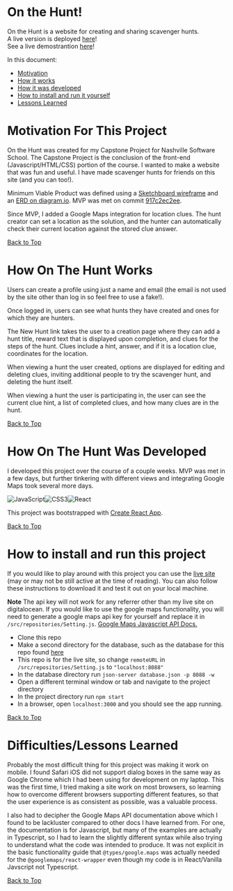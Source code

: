 # On the Hunt!

On the Hunt is a website for creating and sharing scavenger hunts.  
A live version is deployed [here](https://on-the-hunt-yev5h.ondigitalocean.app)!  
See a live demostrantion [here](https://www.linkedin.com/posts/davidclark1043_github-onthehunt-activity-6911792680662368256-K0wB?utm_source=linkedin_share&utm_medium=member_desktop_web)!

In this document:
- [Motivation](#motivation-for-this-project)
- [How it works](#how-it-works)
- [How it was developed](#how-on-the-hunt-was-developed)
- [How to install and run it yourself](#how-to-install-and-run-this-project)
- [Lessons Learned](#difficultieslessons-learned)

# Motivation For This Project

On the Hunt was created for my Capstone Project for Nashville Software School. The Capstone Project is the conclusion of the front-end (Javascript/HTML/CSS) portion of the course. I wanted to make a website that was fun and useful. I have made scavenger hunts for friends on this site (and you can too!).

Minimum Viable Product was defined using a [Sketchboard wireframe](https://sketchboard.me/fC7BlEZ9PPK#/) and an [ERD on diagram.io](https://dbdiagram.io/d/6222383754f9ad109a5f43f5). MVP was met on commit [917c2ec2ee](https://github.com/david-clark-1043/on-the-hunt/tree/917c2ec2ee3ece602fa67389599bb534cba5112c).

Since MVP, I added a Google Maps integration for location clues. The hunt creator can set a location as the solution, and the hunter can automatically check their current location against the stored clue answer.

[Back to Top](#on-the-hunt)

# How On The Hunt Works

Users can create a profile using just a name and email (the email is not used by the site other than log in so feel free to use a fake!). 

Once logged in, users can see what hunts they have created and ones for which they are hunters. 

The New Hunt link takes the user to a creation page where they can add a hunt title, reward text that is displayed upon completion, and clues for the steps of the hunt. Clues include a hint, answer, and if it is a location clue, coordinates for the location.

When viewing a hunt the user created, options are displayed for editing and deleting clues, inviting additional people to try the scavenger hunt, and deleting the hunt itself.

When viewing a hunt the user is participating in, the user can see the current clue hint, a list of completed clues, and how many clues are in the hunt.

[Back to Top](#on-the-hunt)

# How On The Hunt Was Developed

I developed this project over the course of a couple weeks. MVP was met in a few days, but further tinkering with different views and integrating Google Maps took several more days. 

![JavaScript](https://img.shields.io/badge/javascript-%23323330.svg?style=for-the-badge&logo=javascript&logoColor=%23F7DF1E)![CSS3](https://img.shields.io/badge/css3-%231572B6.svg?style=for-the-badge&logo=css3&logoColor=white)![React](https://img.shields.io/badge/react-%2320232a.svg?style=for-the-badge&logo=react&logoColor=%2361DAFB)

This project was bootstrapped with [Create React App](https://github.com/facebook/create-react-app).

[Back to Top](#on-the-hunt)

# How to install and run this project

If you would like to play around with this project you can use the [live site](https://on-the-hunt-yev5h.ondigitalocean.app) (may or may not be still active at the time of reading). You can also follow these instructions to download it and test it out on your local machine.

**Note** The api key will not work for any referrer other than my live site on digitalocean. If you would like to use the google maps functionality, you will need to generate a google maps api key for yourself and replace it in `/src/repositories/Setting.js`. [Google Maps Javascript API Docs.](https://developers.google.com/maps/documentation/javascript/overview)

- Clone this repo
- Make a second directory for the database, such as the database for this repo found [here](https://github.com/david-clark-1043/on-the-hunt-api)
- This repo is for the live site, so change `remoteURL` in `/src/repositories/Setting.js` to `"localhost:8088"`
- In the database directory run `json-server database.json -p 8088 -w`
- Open a different terminal window or tab and navigate to the project directory
- In the project directory run `npm start`
- In a browser, open `localhost:3000` and you should see the app running.



[Back to Top](#on-the-hunt)

# Difficulties/Lessons Learned  

Probably the most difficult thing for this project was making it work on mobile. I found Safari iOS did not support dialog boxes in the same way as Google Chrome which I had been using for development on my laptop. This was the first time, I tried making a site work on most browsers, so learning how to overcome different browsers supporting different features, so that the user experience is as consistent as possible, was a valuable process.

I also had to decipher the Google Maps API documentation above which I found to be lackluster compared to other docs I have learned from. For one, the documentation is for Javascript, but many of the examples are actually in Typescript, so I had to learn the slightly different syntax while also trying to understand what the code was intended to produce. It was not explicit in the basic functionality guide that `@types/google.maps` was actually needed for the `@googlemaps/react-wrapper` even though my code is in React/Vanilla Javscript not Typescript.

[Back to Top](#on-the-hunt)
